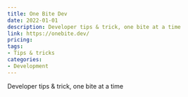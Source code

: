 ```yaml
---
title: One Bite Dev
date: 2022-01-01
description: Developer tips & trick, one bite at a time
link: https://onebite.dev/
pricing:
tags: 
- Tips & tricks
categories:
- Development
---
```


Developer tips & trick, one bite at a time

